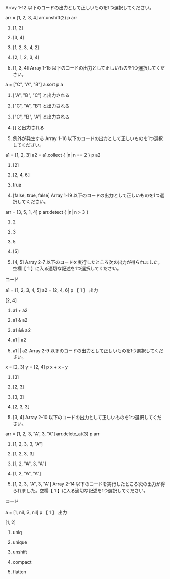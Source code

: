 Array 1-12
以下のコードの出力として正しいものを1つ選択してください。

arr = [1, 2, 3, 4]
arr.unshift(2)
p arr
1.   [1, 2]

2.   [3, 4]

3.   [1, 2, 3, 4, 2]

4.   [2, 1, 2, 3, 4]

5.   [1, 3, 4]
Array 1-15
以下のコードの出力として正しいものを1つ選択してください。

a = ["C", "A", "B"]
a.sort
p a
1.   ["A", "B", "C"] と出力される

2.   ["C", "A", "B"] と出力される

3.   ["C", "B", "A"] と出力される

4.   [] と出力される

5.   例外が発生する
Array 1-16
以下のコードの出力として正しいものを1つ選択してください。

a1 = [1, 2, 3]
a2 = a1.collect { |n| n == 2 }
p a2
1.   [2]

2.   [2, 4, 6]

3.   true

4.   [false, true, false]
Array 1-19
以下のコードの出力として正しいものを1つ選択してください。

arr = [3, 5, 1, 4]
p arr.detect { |n| n > 3 }
1.   2

2.   3

3.   5

4.   [5]

5.   [4, 5]
Array 2-7
以下のコードを実行したところ次の出力が得られました。空欄【 1 】に入る適切な記述を1つ選択してください。

コード

a1 = [1, 2, 3, 4, 5]
a2 = [2, 4, 6]
p 【  1  】
出力

[2, 4]
1.   a1 + a2

2.   a1 & a2

3.   a1 && a2

4.   a1 | a2

5.   a1 || a2
Array 2-9
以下のコードの出力として正しいものを1つ選択してください。

x = [2, 3]
y = [2, 4]
p x + x - y
1.   [3]

2.   [2, 3]

3.   [3, 3]

4.   [2, 3, 3]

5.   [3, 4]
Array 2-10
以下のコードの出力として正しいものを1つ選択してください。

arr = [1, 2, 3, "A", 3, "A"]
arr.delete_at(3)
p arr
1.   [1, 2, 3, 3, "A"]

2.   [1, 2, 3, 3]

3.   [1, 2, "A", 3, "A"]

4.   [1, 2, "A", "A"]

5.   [1, 2, 3, "A", 3, "A"]
Array 2-14
以下のコードを実行したところ次の出力が得られました。空欄【 1 】に入る適切な記述を1つ選択してください。

コード

a = [1, nil, 2, nil]
p 【  1  】
出力

[1, 2]
1.   uniq

2.   unique

3.   unshift

4.   compact

5.   flatten

